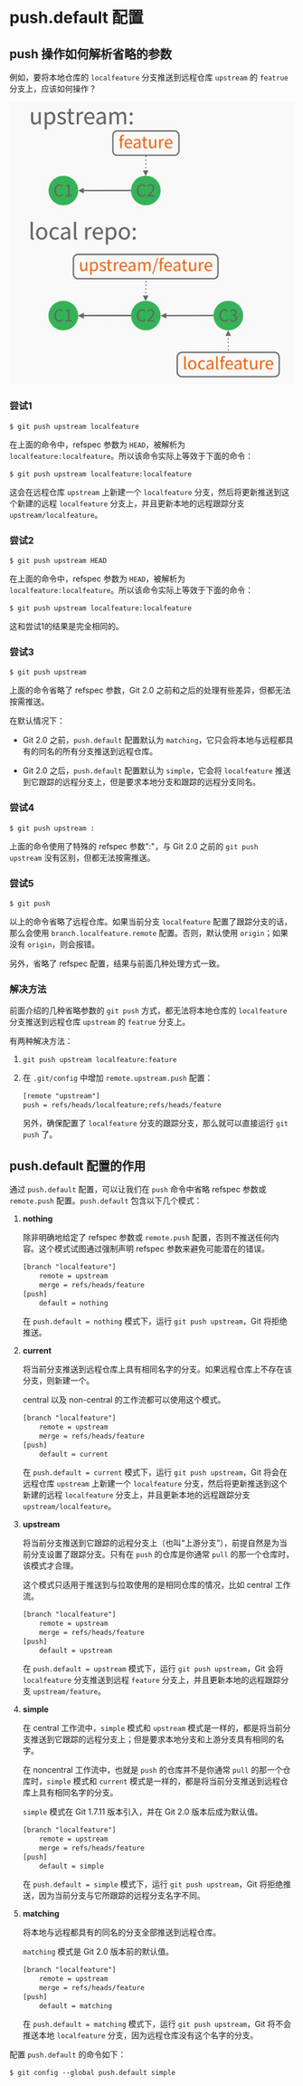 # push.default 配置

## push 操作如何解析省略的参数

例如，要将本地仓库的 `localfeature` 分支推送到远程仓库 `upstream` 的 `featrue` 分支上，应该如何操作？

![](images/repo-sample.jpg)

### 尝试1

```
$ git push upstream localfeature
```

在上面的命令中，refspec 参数为 `HEAD`，被解析为 `localfeature:localfeature`。所以该命令实际上等效于下面的命令：

```
$ git push upstream localfeature:localfeature
```

这会在远程仓库 `upstream` 上新建一个 `localfeature` 分支，然后将更新推送到这个新建的远程 `localfeature` 分支上，并且更新本地的远程跟踪分支 `upstream/localfeature`。

### 尝试2

```
$ git push upstream HEAD
```

在上面的命令中，refspec 参数为 `HEAD`，被解析为 `localfeature:localfeature`。所以该命令实际上等效于下面的命令：

```
$ git push upstream localfeature:localfeature
```

这和尝试1的结果是完全相同的。

### 尝试3

```
$ git push upstream
```

上面的命令省略了 refspec 参数，Git 2.0 之前和之后的处理有些差异，但都无法按需推送。

在默认情况下：

*   Git 2.0 之前，`push.default` 配置默认为 `matching`，它只会将本地与远程都具有的同名的所有分支推送到远程仓库。

*   Git 2.0 之后，`push.default` 配置默认为 `simple`，它会将 `localfeature` 推送到它跟踪的远程分支上，但是要求本地分支和跟踪的远程分支同名。

### 尝试4

```
$ git push upstream :
```

上面的命令使用了特殊的 refspec 参数":"，与 Git 2.0 之前的 `git push upstream` 没有区别，但都无法按需推送。

### 尝试5

```
$ git push
```

以上的命令省略了远程仓库。如果当前分支 `localfeature` 配置了跟踪分支的话，那么会使用 `branch.localfeature.remote` 配置。否则，默认使用 `origin`；如果没有 `origin`，则会报错。

另外，省略了 refspec 配置，结果与前面几种处理方式一致。 

### 解决方法

前面介绍的几种省略参数的 `git push` 方式，都无法将本地仓库的 `localfeature` 分支推送到远程仓库 `upstream` 的 `featrue` 分支上。

有两种解决方法：

1.  `git push upstream localfeature:feature`

2.  在 `.git/config` 中增加 `remote.upstream.push` 配置：

	```
	[remote "upstream"]
	push = refs/heads/localfeature;refs/heads/feature
	```
	
	另外，确保配置了 `localfeature` 分支的跟踪分支，那么就可以直接运行 `git push` 了。

## push.default 配置的作用

通过 `push.default` 配置，可以让我们在 `push` 命令中省略 refspec 参数或 `remote.push` 配置。`push.default` 包含以下几个模式：

1.  **nothing**

	除非明确地给定了 refspec 参数或 `remote.push` 配置，否则不推送任何内容。这个模式试图通过强制声明 refspec 参数来避免可能潜在的错误。
	
	```
	[branch "localfeature"]
		remote = upstream
		merge = refs/heads/feature
	[push]
		default = nothing
	```
	
	在 `push.default = nothing` 模式下，运行 `git push upstream`，Git 将拒绝推送。

1.  **current**

    将当前分支推送到远程仓库上具有相同名字的分支。如果远程仓库上不存在该分支，则新建一个。
	
	central 以及 non-central 的工作流都可以使用这个模式。
	
	```
	[branch "localfeature"]
		remote = upstream
		merge = refs/heads/feature
	[push]
		default = current
	```
	
	在 `push.default = current` 模式下，运行 `git push upstream`，Git 将会在远程仓库 `upstream` 上新建一个 `localfeature` 分支，然后将更新推送到这个新建的远程 `localfeature` 分支上，并且更新本地的远程跟踪分支 `upstream/localfeature`。

1.  **upstream**

	将当前分支推送到它跟踪的远程分支上（也叫“上游分支”），前提自然是为当前分支设置了跟踪分支。只有在 `push` 的仓库是你通常 `pull` 的那一个仓库时，该模式才合理。
	
	这个模式只适用于推送到与拉取使用的是相同仓库的情况，比如 central 工作流。

	```
	[branch "localfeature"]
		remote = upstream
		merge = refs/heads/feature
	[push]
		default = upstream
	```
	
	在 `push.default = upstream` 模式下，运行 `git push upstream`，Git 会将 `localfeature` 分支推送到远程 `feature` 分支上，并且更新本地的远程跟踪分支 `upstream/feature`。

1.  **simple**
	
	在 central 工作流中，`simple` 模式和 `upstream` 模式是一样的，都是将当前分支推送到它跟踪的远程分支上；但是要求本地分支和上游分支具有相同的名字。
	
	在 noncentral 工作流中，也就是 `push` 的仓库并不是你通常 `pull` 的那一个仓库时，`simple` 模式和 `current` 模式是一样的，都是将当前分支推送到远程仓库上具有相同名字的分支。
	
	`simple` 模式在 Git 1.7.11 版本引入，并在 Git 2.0 版本后成为默认值。
	
	```
	[branch "localfeature"]
		remote = upstream
		merge = refs/heads/feature
	[push]
		default = simple
	```
	
	在 `push.default = simple` 模式下，运行 `git push upstream`，Git 将拒绝推送，因为当前分支与它所跟踪的远程分支名字不同。

1.  **matching**

    将本地与远程都具有的同名的分支全部推送到远程仓库。

    `matching` 模式是 Git 2.0 版本前的默认值。
	
	```
	[branch "localfeature"]
		remote = upstream
		merge = refs/heads/feature
	[push]
		default = matching
	```
	
	在 `push.default = matching` 模式下，运行 `git push upstream`，Git 将不会推送本地 `localfeature` 分支，因为远程仓库没有这个名字的分支。
	
配置 `push.default` 的命令如下：

```
$ git config --global push.default simple
```